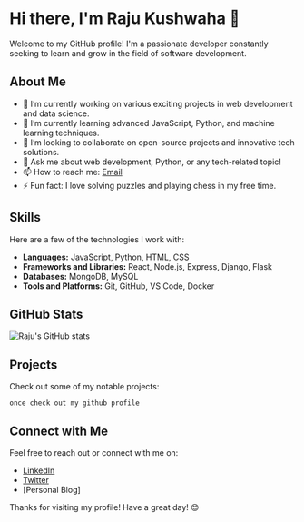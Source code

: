 # Hi there, I'm Raju Kushwaha 👋

Welcome to my GitHub profile! I'm a passionate developer constantly seeking to learn and grow in the field of software development.

## About Me

- 🔭 I’m currently working on various exciting projects in web development and data science.
- 🌱 I’m currently learning advanced JavaScript, Python, and machine learning techniques.
- 👯 I’m looking to collaborate on open-source projects and innovative tech solutions.
- 💬 Ask me about web development, Python, or any tech-related topic!
- 📫 How to reach me: [Email](mightyrajukushwaha@gmail.com)
- ⚡ Fun fact: I love solving puzzles and playing chess in my free time.

## Skills

Here are a few of the technologies I work with:

- **Languages:** JavaScript, Python, HTML, CSS
- **Frameworks and Libraries:** React, Node.js, Express, Django, Flask
- **Databases:** MongoDB, MySQL
- **Tools and Platforms:** Git, GitHub, VS Code, Docker

## GitHub Stats

![Raju's GitHub stats](https://github-readme-stats.vercel.app/api?username=Raju-kushwaha1230&show_icons=true&hide=stars&count_private=true&theme=radical)

## Projects

Check out some of my notable projects:
```
once check out my github profile
```
## Connect with Me

Feel free to reach out or connect with me on:

- [LinkedIn](https://www.linkedin.com/in/raju-kushwaha-b2314124b/)
- [Twitter](https://x.com/With_mighty0)
- [Personal Blog]

Thanks for visiting my profile! Have a great day! 😊
